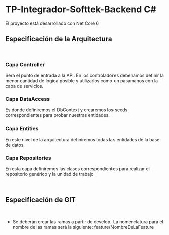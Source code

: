 # TP-Integrador-Softtek-Backend C#
El proyecto está desarrollado con Net Core 6
​
## **Especificación de la Arquitectura**
​
### **Capa Controller**
Será el punto de entrada a la API. En los controladores deberíamos definir la menor cantidad de lógica posible y utilizarlos como un pasamanos con la capa de servicios.
​
### **Capa DataAccess**
Es donde definiremos el DbContext y crearemos los seeds correspondientes para probar nuestras entidades.
​
### **Capa Entities**
En este nivel de la arquitectura definiremos todas las entidades de la base de datos.
​
### **Capa Repositories**
En esta capa definiremos las clases correspondientes para realizar el repositorio genérico y la unidad de trabajo
​

​
## **Especificación de GIT**
​
* Se deberán crear las ramas a partir de develop. La nomenclatura para el nombre de las ramas será la siguiente: feature/NombreDeLaFeature
